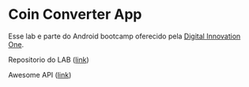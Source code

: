 # Coin Converter App

Esse lab e parte do Android bootcamp oferecido pela [Digital Innovation One](https://digitalinnovation.one/).

Repositorio do LAB ([link](https://github.com/EzequielMessore/coin-converter))

Awesome API ([link](https://docs.awesomeapi.com.br/api-de-moedas))
